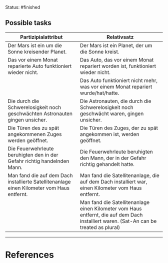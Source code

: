 Status: #finished 

## Possible tasks

| Partizipialattribut                                                 | Relativsatz                                              |
|-----------------------------------------------------------------|--------------------------------------------------------|
| Der Mars ist ein um die Sonne kreisender Planet.   | Der Mars ist ein Planet, der um die Sonne kreist.        |
| Das vor einem Monat reparierte Auto funktioniert wieder nicht.  | Das Auto, das vor einem Monat repariert worden ist, funktioniert wieder nicht.  |
||Das Auto funktioniert nicht mehr, was vor einem Monat repariert wurde/hat/hatte.   |
| Die durch die Schwerelosigkeit noch geschwächten Astronauten gingen unsicher.  | Die Astronauten, die durch die Schwerelosigkeit noch geschwächt waren, gingen unsicher.  |
| Die Türen des zu spät angekommenen Zuges werden geöffnet.      | Die Türen des Zuges, der zu spät angekommen ist, werden geöffnet.  |
| Die Feuerwehrleute beruhigten den in der Gefahr richtig handelnden Mann.  | Die Feuerwehrleute beruhigten den Mann, der in der Gefahr richtig gehandelt hatte.  |
| Man fand die auf dem Dach installierte Satellitenanlage einen Kilometer vom Haus entfernt.  | Man fand die Satellitenanlage, die auf dem Dach installiert war, einen Kilometer vom Haus entfernt.  |
||Man fand die Satellitenanlage einen Kilometer vom Haus entfernt, die auf dem Dach installiert waren. (Sat-An can be treated as plural)|






---
# References
